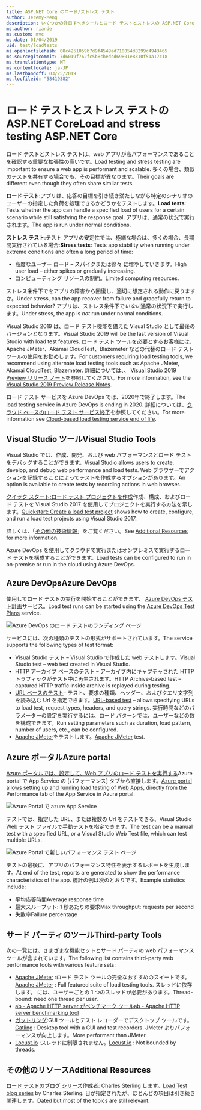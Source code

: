 ```yaml
---
title: ASP.NET Core のロード/ストレス テスト
author: Jeremy-Meng
description: いくつかの注目すべきツールとロード テストとストレスの ASP.NET Core アプリをテストするための方法について説明します。
ms.author: riande
ms.custom: mvc
ms.date: 01/04/2019
uid: test/loadtests
ms.openlocfilehash: 08c4251059b7d9f4549ad710054d8299c4943465
ms.sourcegitcommit: 7d6019f762fc5b8cbedcd69801e8310f51a17c18
ms.translationtype: MT
ms.contentlocale: ja-JP
ms.lasthandoff: 03/25/2019
ms.locfileid: "58419382"
---
```

# <a name="load-and-stress-testing-aspnet-core"></a><span data-ttu-id="bdebc-103">ロード テストとストレス テストの ASP.NET Core</span><span class="sxs-lookup"><span data-stu-id="bdebc-103">Load and stress testing ASP.NET Core</span></span>

<span data-ttu-id="bdebc-104">ロード テストとストレス テストは、web アプリが高パフォーマンスであることを確認する重要な拡張性の高いです。</span><span class="sxs-lookup"><span data-stu-id="bdebc-104">Load testing and stress testing are important to ensure a web app is performant and scalable.</span></span> <span data-ttu-id="bdebc-105">多くの場合、類似のテストを共有する場合でも、その目標が異なります。</span><span class="sxs-lookup"><span data-stu-id="bdebc-105">Their goals are different even though they often share similar tests.</span></span>

<span data-ttu-id="bdebc-106">**ロード テスト**:アプリは、応答の目標を引き続き満たしながら特定のシナリオのユーザーの指定した負荷を処理できるかどうかをテストします。</span><span class="sxs-lookup"><span data-stu-id="bdebc-106">**Load tests**: Tests whether the app can handle a specified load of users for a certain scenario while still satisfying the response goal.</span></span> <span data-ttu-id="bdebc-107">アプリは、通常の状況で実行されます。</span><span class="sxs-lookup"><span data-stu-id="bdebc-107">The app is run under normal conditions.</span></span>

<span data-ttu-id="bdebc-108">**ストレス テスト**:テスト アプリの安定性では、極端な場合は、多くの場合、長期間実行されている場合:</span><span class="sxs-lookup"><span data-stu-id="bdebc-108">**Stress tests**: Tests app stability when running under extreme conditions and often a long period of time:</span></span>

* <span data-ttu-id="bdebc-109">高度なユーザー ロード – スパイクまたは徐々 に増やしていきます。</span><span class="sxs-lookup"><span data-stu-id="bdebc-109">High user load – either spikes or gradually increasing.</span></span>
* <span data-ttu-id="bdebc-110">コンピューティング リソースの制約。</span><span class="sxs-lookup"><span data-stu-id="bdebc-110">Limited computing resources.</span></span>

<span data-ttu-id="bdebc-111">ストレス条件下でをアプリの障害から回復し、適切に想定される動作に戻りますか。</span><span class="sxs-lookup"><span data-stu-id="bdebc-111">Under stress, can the app recover from failure and gracefully return to expected behavior?</span></span> <span data-ttu-id="bdebc-112">アプリは、ストレス条件下で*いない*通常の状況下で実行します。</span><span class="sxs-lookup"><span data-stu-id="bdebc-112">Under stress, the app is *not* run under normal conditions.</span></span>

<span data-ttu-id="bdebc-113">Visual Studio 2019 は、ロード テスト機能を備えた Visual Studio として最後のバージョンとなります。</span><span class="sxs-lookup"><span data-stu-id="bdebc-113">Visual Studio 2019 will be the last version of Visual Studio with load test features.</span></span> <span data-ttu-id="bdebc-114">ロード テスト ツールを必要とするお客様には、Apache JMeter、Akamai CloudTest、Blazemeter などの代替のロード テスト ツールの使用をお勧めします。</span><span class="sxs-lookup"><span data-stu-id="bdebc-114">For customers requiring load testing tools, we recommend using alternate load testing tools such as Apache JMeter, Akamai CloudTest, Blazemeter.</span></span> <span data-ttu-id="bdebc-115">詳細については、、 [Visual Studio 2019 Preview リリース ノート](/visualstudio/releases/2019/release-notes-preview#test-tools)を参照してください。</span><span class="sxs-lookup"><span data-stu-id="bdebc-115">For more information, see the [Visual Studio 2019 Preview Release Notes](/visualstudio/releases/2019/release-notes-preview#test-tools).</span></span>

<span data-ttu-id="bdebc-116">ロード テスト サービスを Azure DevOps では、2020年で終了します。</span><span class="sxs-lookup"><span data-stu-id="bdebc-116">The load testing service in Azure DevOps is ending in 2020.</span></span> <span data-ttu-id="bdebc-117">詳細については、[クラウド ベースのロード テスト サービス終了](https://devblogs.microsoft.com/devops/cloud-based-load-testing-service-eol/)を参照してください。</span><span class="sxs-lookup"><span data-stu-id="bdebc-117">For more information see [Cloud-based load testing service end of life](https://devblogs.microsoft.com/devops/cloud-based-load-testing-service-eol/).</span></span>

## <a name="visual-studio-tools"></a><span data-ttu-id="bdebc-118">Visual Studio ツール</span><span class="sxs-lookup"><span data-stu-id="bdebc-118">Visual Studio Tools</span></span>

<span data-ttu-id="bdebc-119">Visual Studio では、作成、開発、および web パフォーマンスとロード テストをデバッグすることができます。</span><span class="sxs-lookup"><span data-stu-id="bdebc-119">Visual Studio allows users to create, develop, and debug web performance and load tests.</span></span> <span data-ttu-id="bdebc-120">Web ブラウザーでアクションを記録することによってテストを作成するオプションがあります。</span><span class="sxs-lookup"><span data-stu-id="bdebc-120">An option is available to create tests by recording actions in web browser.</span></span>

<span data-ttu-id="bdebc-121">[クイック スタート:ロード テスト プロジェクトを作成](/visualstudio/test/quickstart-create-a-load-test-project?view=vs-2017)作成、構成、およびロード テストを Visual Studio 2017 を使用してプロジェクトを実行する方法を示します。</span><span class="sxs-lookup"><span data-stu-id="bdebc-121">[Quickstart: Create a load test project](/visualstudio/test/quickstart-create-a-load-test-project?view=vs-2017) shows how to create, configure, and run a load test projects using Visual Studio 2017.</span></span>

<span data-ttu-id="bdebc-122">詳しくは、「[その他の技術情報](#add)」をご覧ください。</span><span class="sxs-lookup"><span data-stu-id="bdebc-122">See [Additional Resources](#add) for more information.</span></span>

<span data-ttu-id="bdebc-123">Azure DevOps を使用してクラウドで実行またはオンプレミスで実行するロード テストを構成することができます。</span><span class="sxs-lookup"><span data-stu-id="bdebc-123">Load tests can be configured to run in on-premise or run in the cloud using Azure DevOps.</span></span>

## <a name="azure-devops"></a><span data-ttu-id="bdebc-124">Azure DevOps</span><span class="sxs-lookup"><span data-stu-id="bdebc-124">Azure DevOps</span></span>

<span data-ttu-id="bdebc-125">使用してロード テストの実行を開始することができます、 [Azure DevOps テスト計画](/azure/devops/test/load-test/index?view=vsts)サービス。</span><span class="sxs-lookup"><span data-stu-id="bdebc-125">Load test runs can be started using the [Azure DevOps Test Plans](/azure/devops/test/load-test/index?view=vsts) service.</span></span>

![Azure DevOps のロード テストのランディング ページ](./load-tests/_static/azure-devops-load-test.png)

<span data-ttu-id="bdebc-127">サービスには、次の種類のテストの形式がサポートされています。</span><span class="sxs-lookup"><span data-stu-id="bdebc-127">The service supports the following types of test format:</span></span>

* <span data-ttu-id="bdebc-128">Visual Studio テスト – Visual Studio で作成した web テストします。</span><span class="sxs-lookup"><span data-stu-id="bdebc-128">Visual Studio test – web test created in Visual Studio.</span></span>
* <span data-ttu-id="bdebc-129">HTTP アーカイブ ベースのテスト – アーカイブ内にキャプチャされた HTTP トラフィックがテスト中に再生されます。</span><span class="sxs-lookup"><span data-stu-id="bdebc-129">HTTP Archive-based test – captured HTTP traffic inside archive is replayed during testing.</span></span>
* <span data-ttu-id="bdebc-130">[URL ベースのテスト](/azure/devops/test/load-test/get-started-simple-cloud-load-test?view=vsts)– テスト、要求の種類、ヘッダー、およびクエリ文字列を読み込む Url を指定できます。</span><span class="sxs-lookup"><span data-stu-id="bdebc-130">[URL-based test](/azure/devops/test/load-test/get-started-simple-cloud-load-test?view=vsts) – allows specifying URLs to load test, request types, headers, and query strings.</span></span> <span data-ttu-id="bdebc-131">実行時間などのパラメーターの設定を実行するには、ロード パターンでは、ユーザーなどの数を構成できます。</span><span class="sxs-lookup"><span data-stu-id="bdebc-131">Run setting parameters such as duration, load pattern, number of users, etc., can be configured.</span></span>
* <span data-ttu-id="bdebc-132">[Apache JMeter](https://jmeter.apache.org/)をテストします。</span><span class="sxs-lookup"><span data-stu-id="bdebc-132">[Apache JMeter](https://jmeter.apache.org/) test.</span></span>

## <a name="azure-portal"></a><span data-ttu-id="bdebc-133">Azure ポータル</span><span class="sxs-lookup"><span data-stu-id="bdebc-133">Azure portal</span></span>

<span data-ttu-id="bdebc-134">[Azure ポータルでは、設定して、Web アプリのロード テストを実行する](/azure/devops/test/load-test/app-service-web-app-performance-test?view=vsts)Azure portal で App Service の [パフォーマンス] タブから直接します。</span><span class="sxs-lookup"><span data-stu-id="bdebc-134">[Azure portal allows setting up and running load testing of Web Apps,](/azure/devops/test/load-test/app-service-web-app-performance-test?view=vsts) directly from the Performance tab of the App Service in Azure portal.</span></span>

![Azure Portal で azure App Service](./load-tests/_static/azure-appservice-perf-test.png)

<span data-ttu-id="bdebc-136">テストでは、指定した URL、または複数の Url をテストできる、Visual Studio Web テスト ファイルで手動テストを指定できます。</span><span class="sxs-lookup"><span data-stu-id="bdebc-136">The test can be a manual test with a specified URL, or a Visual Studio Web Test file, which can test multiple URLs.</span></span>

![Azure Portal で新しいパフォーマンス テスト ページ](./load-tests/_static/azure-appservice-perf-test-config.png)

<span data-ttu-id="bdebc-138">テストの最後に、アプリのパフォーマンス特性を表示するレポートを生成します。</span><span class="sxs-lookup"><span data-stu-id="bdebc-138">At end of the test, reports are generated to show the performance characteristics of the app.</span></span> <span data-ttu-id="bdebc-139">統計の例は次のとおりです。</span><span class="sxs-lookup"><span data-stu-id="bdebc-139">Example statistics include:</span></span>

* <span data-ttu-id="bdebc-140">平均応答時間</span><span class="sxs-lookup"><span data-stu-id="bdebc-140">Average response time</span></span>
* <span data-ttu-id="bdebc-141">最大スループット: 1 秒あたりの要求</span><span class="sxs-lookup"><span data-stu-id="bdebc-141">Max throughput: requests per second</span></span>
* <span data-ttu-id="bdebc-142">失敗率</span><span class="sxs-lookup"><span data-stu-id="bdebc-142">Failure percentage</span></span>

## <a name="third-party-tools"></a><span data-ttu-id="bdebc-143">サード パーティのツール</span><span class="sxs-lookup"><span data-stu-id="bdebc-143">Third-party Tools</span></span>

<span data-ttu-id="bdebc-144">次の一覧には、さまざまな機能セットとサード パーティの web パフォーマンス ツールが含まれています。</span><span class="sxs-lookup"><span data-stu-id="bdebc-144">The following list contains third-party web performance tools with various feature sets:</span></span>

* <span data-ttu-id="bdebc-145">[Apache JMeter](https://jmeter.apache.org/) :ロード テスト ツールの完全なおすすめのスイートです。</span><span class="sxs-lookup"><span data-stu-id="bdebc-145">[Apache JMeter](https://jmeter.apache.org/) : Full featured suite of load testing tools.</span></span> <span data-ttu-id="bdebc-146">スレッドに依存します。 には、ユーザーごとの 1 つのスレッドが必要があります。</span><span class="sxs-lookup"><span data-stu-id="bdebc-146">Thread-bound: need one thread per user.</span></span>
* [<span data-ttu-id="bdebc-147">ab - Apache HTTP server がベンチマーク ツール</span><span class="sxs-lookup"><span data-stu-id="bdebc-147">ab - Apache HTTP server benchmarking tool</span></span>](https://httpd.apache.org/docs/2.4/programs/ab.html)
* <span data-ttu-id="bdebc-148">[ガットリング](https://gatling.io/):GUI ツールとテスト レコーダーでデスクトップ ツールです。</span><span class="sxs-lookup"><span data-stu-id="bdebc-148">[Gatling](https://gatling.io/) : Desktop tool with a GUI and test recorders.</span></span> <span data-ttu-id="bdebc-149">JMeter よりパフォーマンスが向上します。</span><span class="sxs-lookup"><span data-stu-id="bdebc-149">More performant than JMeter.</span></span>
* <span data-ttu-id="bdebc-150">[Locust.io](https://locust.io/) :スレッドに制限されません。</span><span class="sxs-lookup"><span data-stu-id="bdebc-150">[Locust.io](https://locust.io/) : Not bounded by threads.</span></span>

<a name="add"></a>

## <a name="additional-resources"></a><span data-ttu-id="bdebc-151">その他のリソース</span><span class="sxs-lookup"><span data-stu-id="bdebc-151">Additional Resources</span></span>

<span data-ttu-id="bdebc-152">[ロード テストのブログ シリーズ](https://blogs.msdn.microsoft.com/charles_sterling/2015/06/01/load-test-series-part-i-creating-web-performance-tests-for-a-load-test/)作成者: Charles Sterling します。</span><span class="sxs-lookup"><span data-stu-id="bdebc-152">[Load Test blog series](https://blogs.msdn.microsoft.com/charles_sterling/2015/06/01/load-test-series-part-i-creating-web-performance-tests-for-a-load-test/) by Charles Sterling.</span></span> <span data-ttu-id="bdebc-153">日が指定されたが、ほとんどの項目は引き続き関連します。</span><span class="sxs-lookup"><span data-stu-id="bdebc-153">Dated but most of the topics are still relevant.</span></span>

